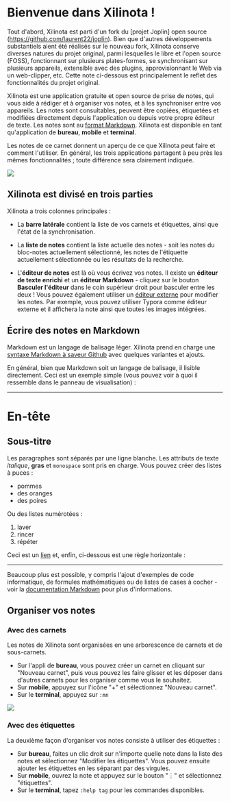# Bienvenue dans Xilinota !

Tout d'abord, Xilinota est parti d'un fork du [projet Joplin] open source (https://github.com/laurent22/joplin). Bien que d'autres développements substantiels aient été réalisés sur le nouveau fork, Xilinota conserve diverses natures du projet original, parmi lesquelles le libre et l'open source (FOSS), fonctionnant sur plusieurs plates-formes, se synchronisant sur plusieurs appareils, extensible avec des plugins, approvisionnant le Web via un web-clipper, etc. Cette note ci-dessous est principalement le reflet des fonctionnalités du projet original.

Xilinota est une application gratuite et open source de prise de notes, qui vous aide à rédiger et à organiser vos notes, et à les synchroniser entre vos appareils. Les notes sont consultables, peuvent être copiées, étiquetées et modifiées directement depuis l'application ou depuis votre propre éditeur de texte. Les notes sont au [format Markdown](https://joplinapp.org/help/#markdown). Xilinota est disponible en tant qu'application de **bureau**, **mobile** et **terminal**.

Les notes de ce carnet donnent un aperçu de ce que Xilinota peut faire et comment l'utiliser. En général, les trois applications partagent à peu près les mêmes fonctionnalités ; toute différence sera clairement indiquée.

![](./AllClients.png)

## Xilinota est divisé en trois parties

Xilinota a trois colonnes principales :

- La **barre latérale** contient la liste de vos carnets et étiquettes, ainsi que l'état de la synchronisation.

- La **liste de notes** contient la liste actuelle des notes - soit les notes du bloc-notes actuellement sélectionné, les notes de l'étiquette actuellement sélectionnée ou les résultats de la recherche.

- L'**éditeur de notes** est là où vous écrivez vos notes. Il existe un **éditeur de texte enrichi** et un **éditeur Markdown** - cliquez sur le bouton **Basculer l'éditeur** dans le coin supérieur droit pour basculer entre les deux ! Vous pouvez également utiliser un [éditeur externe](https://joplinapp.org/help/#external-text-editor) pour modifier les notes. Par exemple, vous pouvez utiliser Typora comme éditeur externe et il affichera la note ainsi que toutes les images intégrées.

## Écrire des notes en Markdown

Markdown est un langage de balisage léger. Xilinota prend en charge une [syntaxe Markdown à saveur Github](https://joplinapp.org/markdown/) avec quelques variantes et ajouts.

En général, bien que Markdown soit un langage de balisage, il lisible directement. Ceci est un exemple simple (vous pouvez voir à quoi il ressemble dans le panneau de visualisation) :

* * *

# En-tête

## Sous-titre

Les paragraphes sont séparés par une ligne blanche. Les attributs de texte _italique_, **gras** et `monospace` sont pris en charge. Vous pouvez créer des listes à puces :

* pommes
* des oranges
* des poires

Ou des listes numérotées :

1. laver
2. rincer
3. répéter

Ceci est un [lien](https://github.com/XilinJia/Xilinota) et, enfin, ci-dessous est une règle horizontale :

* * *

Beaucoup plus est possible, y compris l'ajout d'exemples de code informatique, de formules mathématiques ou de listes de cases à cocher - voir la [documentation Markdown](https://joplinapp.org/help/#markdown) pour plus d'informations.

## Organiser vos notes

### Avec des carnets

Les notes de Xilinota sont organisées en une arborescence de carnets et de sous-carnets.

- Sur l'appli de **bureau**, vous pouvez créer un carnet en cliquant sur "Nouveau carnet", puis vous pouvez les faire glisser et les déposer dans d'autres carnets pour les organiser comme vous le souhaitez.
- Sur **mobile**, appuyez sur l'icône "+" et sélectionnez "Nouveau carnet".
- Sur le **terminal**, appuyez sur `:mn`

![](./SubNotebooks.png)

### Avec des étiquettes

La deuxième façon d'organiser vos notes consiste à utiliser des étiquettes :

- Sur **bureau**, faites un clic droit sur n'importe quelle note dans la liste des notes et sélectionnez "Modifier les étiquettes". Vous pouvez ensuite ajouter les étiquettes en les séparant par des virgules.
- Sur **mobile**, ouvrez la note et appuyez sur le bouton "⋮" et sélectionnez "étiquettes".
- Sur le **terminal**, tapez `:help tag` pour les commandes disponibles.
